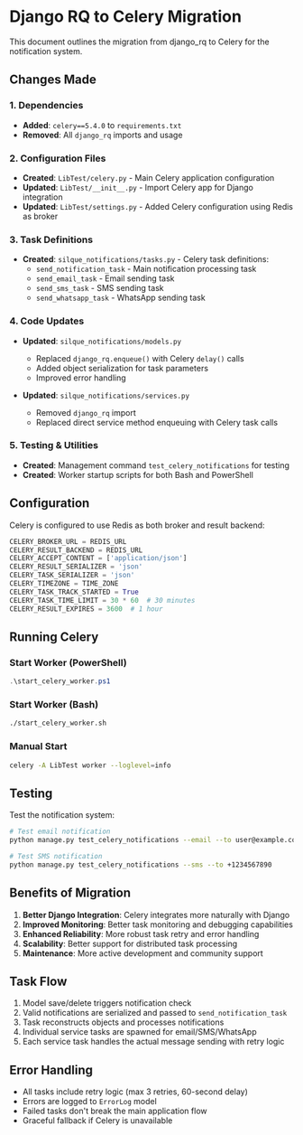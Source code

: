 # Django RQ to Celery Migration

This document outlines the migration from django_rq to Celery for the notification system.

## Changes Made

### 1. Dependencies
- **Added**: `celery==5.4.0` to `requirements.txt`
- **Removed**: All `django_rq` imports and usage

### 2. Configuration Files
- **Created**: `LibTest/celery.py` - Main Celery application configuration
- **Updated**: `LibTest/__init__.py` - Import Celery app for Django integration
- **Updated**: `LibTest/settings.py` - Added Celery configuration using Redis as broker

### 3. Task Definitions
- **Created**: `silque_notifications/tasks.py` - Celery task definitions:
  - `send_notification_task` - Main notification processing task
  - `send_email_task` - Email sending task
  - `send_sms_task` - SMS sending task
  - `send_whatsapp_task` - WhatsApp sending task

### 4. Code Updates
- **Updated**: `silque_notifications/models.py`
  - Replaced `django_rq.enqueue()` with Celery `delay()` calls
  - Added object serialization for task parameters
  - Improved error handling
  
- **Updated**: `silque_notifications/services.py`
  - Removed `django_rq` import
  - Replaced direct service method enqueuing with Celery task calls

### 5. Testing & Utilities
- **Created**: Management command `test_celery_notifications` for testing
- **Created**: Worker startup scripts for both Bash and PowerShell

## Configuration

Celery is configured to use Redis as both broker and result backend:

```python
CELERY_BROKER_URL = REDIS_URL
CELERY_RESULT_BACKEND = REDIS_URL
CELERY_ACCEPT_CONTENT = ['application/json']
CELERY_RESULT_SERIALIZER = 'json'
CELERY_TASK_SERIALIZER = 'json'
CELERY_TIMEZONE = TIME_ZONE
CELERY_TASK_TRACK_STARTED = True
CELERY_TASK_TIME_LIMIT = 30 * 60  # 30 minutes
CELERY_RESULT_EXPIRES = 3600  # 1 hour
```

## Running Celery

### Start Worker (PowerShell)
```powershell
.\start_celery_worker.ps1
```

### Start Worker (Bash)
```bash
./start_celery_worker.sh
```

### Manual Start
```bash
celery -A LibTest worker --loglevel=info
```

## Testing

Test the notification system:

```bash
# Test email notification
python manage.py test_celery_notifications --email --to user@example.com

# Test SMS notification  
python manage.py test_celery_notifications --sms --to +1234567890
```

## Benefits of Migration

1. **Better Django Integration**: Celery integrates more naturally with Django
2. **Improved Monitoring**: Better task monitoring and debugging capabilities
3. **Enhanced Reliability**: More robust task retry and error handling
4. **Scalability**: Better support for distributed task processing
5. **Maintenance**: More active development and community support

## Task Flow

1. Model save/delete triggers notification check
2. Valid notifications are serialized and passed to `send_notification_task`
3. Task reconstructs objects and processes notifications
4. Individual service tasks are spawned for email/SMS/WhatsApp
5. Each service task handles the actual message sending with retry logic

## Error Handling

- All tasks include retry logic (max 3 retries, 60-second delay)
- Errors are logged to `ErrorLog` model
- Failed tasks don't break the main application flow
- Graceful fallback if Celery is unavailable
